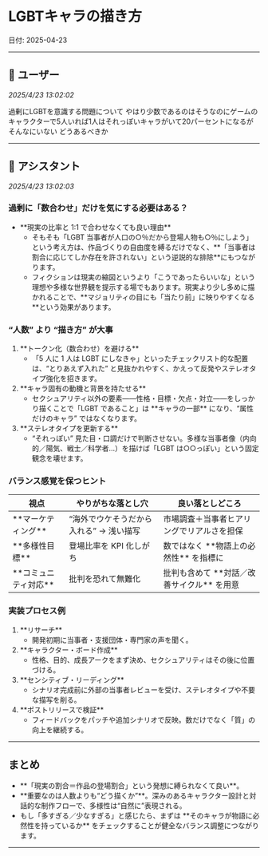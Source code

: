 # LGBTキャラの描き方

日付: 2025-04-23

---

## 👤 ユーザー
*2025/4/23 13:02:02*

過剰にLGBTを意識する問題について やはり少数であるのはそうなのにゲームのキャラクターで5人いれば1人はそれっぽいキャラがいて20パーセントになるがそんなにいない どうあるべきか

---

## 🤖 アシスタント
*2025/4/23 13:02:03*

### 過剰に「数合わせ」だけを気にする必要はある？  
- \*\*現実の比率と 1:1 で合わせなくても良い理由\*\*  
  - そもそも「LGBT 当事者が人口の○％だから登場人物も○％にしよう」という考え方は、作品づくりの自由度を縛るだけでなく、\*\*「当事者は割合に応じてしか存在を許されない」という逆説的な排除\*\*にもつながります。  
  - フィクションは現実の縮図というより「こうであったらいいな」という理想や多様な世界観を提示する場でもあります。現実より少し多めに描かれることで、\*\*マジョリティの目にも「当たり前」に映りやすくなる\*\*という効果があります。  

### “人数” より “描き方” が大事  
1. \*\*トークン化（数合わせ）を避ける\*\*  
   - 「5 人に 1 人は LGBT にしなきゃ」といったチェックリスト的な配置は、“とりあえず入れた” と見抜かれやすく、かえって反発やステレオタイプ強化を招きます。  
2. \*\*キャラ固有の動機と背景を持たせる\*\*  
   - セクシュアリティ以外の要素――性格・目標・欠点・対立――をしっかり描くことで「LGBT であること」は \*\*キャラの一部\*\* になり、“属性だけのキャラ” ではなくなります。  
3. \*\*ステレオタイプを更新する\*\*  
   - “それっぽい” 見た目・口調だけで判断させない。多様な当事者像（内向的／陽気、戦士／科学者…）を描けば「LGBT は○○っぽい」という固定観念を壊せます。  

### バランス感覚を保つヒント  
| 視点 | やりがちな落とし穴 | 良い落としどころ |
|------|--------------------|-------------------|
| \*\*マーケティング\*\* | “海外でウケそうだから入れる” → 浅い描写 | 市場調査＋当事者ヒアリングでリアルさを担保 |
| \*\*多様性目標\*\* | 登場比率を KPI 化しがち | 数ではなく \*\*物語上の必然性\*\* を指標に |
| \*\*コミュニティ対応\*\* | 批判を恐れて無難化 | 批判も含めて \*\*対話／改善サイクル\*\* を用意 |

### 実装プロセス例  
1. \*\*リサーチ\*\*  
   - 開発初期に当事者・支援団体・専門家の声を聞く。  
2. \*\*キャラクター・ボード作成\*\*  
   - 性格、目的、成長アークをまず決め、セクシュアリティはその後に位置づける。  
3. \*\*センシティブ・リーディング\*\*  
   - シナリオ完成前に外部の当事者レビューを受け、ステレオタイプや不要な描写を削る。  
4. \*\*ポストリリースで検証\*\*  
   - フィードバックをパッチや追加シナリオで反映。数だけでなく「質」の向上を継続する。  

---

## まとめ
- \*\*「現実の割合＝作品の登場割合」という発想に縛られなくて良い\*\*。  
- \*\*重要なのは人数よりも“どう描くか”\*\*。深みのあるキャラクター設計と対話的な制作フローで、多様性は“自然に”表現される。  
- もし「多すぎる／少なすぎる」と感じたら、まずは \*\*そのキャラが物語に必然性を持っているか\*\* をチェックすることが健全なバランス調整につながります。

---
